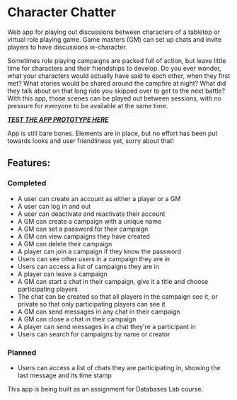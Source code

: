 # Character Chatter

Web app for playing out discussions between characters of a tabletop or virtual role playing game. Game masters (GM) can set up chats and invite players to have discussions in-character.

Sometimes role playing campaigns are packed full of action, but leave little time for characters and their friendships to develop. Do you ever wonder, what your characters would actually have said to each other, when they first met? What stories would be shared around the campfire at night? What did they talk about on that long ride you skipped over to get to the next battle? With this app, those scenes can be played out between sessions, with no pressure for everyone to be available at the same time.

[_**TEST THE APP PROTOTYPE HERE**_](https://character-chatter.herokuapp.com/)

App is still bare bones. Elements are in place, but no effort has been put towards looks and user friendliness yet, sorry about that! 

## Features:
### Completed
* A user can create an account as either a player or a GM
* A user can log in and out
* A user can deactivate and reactivate their account
* A GM can create a campaign with a unique name
* A GM can set a password for their campaign
* A GM can view campaigns they have created
* A GM can delete their campaign
* A player can join a campaign if they know the password
* Users can see other users in a campaign they are in
* Users can access a list of campaigns they are in
* A player can leave a campaign
* A GM can start a chat in their campaign, give it a title and choose participating players
* The chat can be created so that all players in the campaign see it, or private so that only participating players can see it
* A GM can send messages in any chat in their campaign
* A GM can close a chat in their campaign
* A player can send messages in a chat they're a participant in
* Users can search for campaigns by name or creator

### Planned
* Users can access a list of chats they are participating in, showing the last message and its time stamp

This app is being built as an assignment for Databases Lab course.
